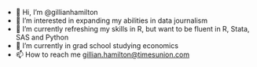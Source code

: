 - 👋 Hi, I’m @gillianhamilton
- 👀 I’m interested in expanding my abilities in data journalism
- 🌱 I’m currently refreshing my skills in R, but want to be fluent in R, Stata, SAS and Python
- 💞️ I’m currently in grad school studying economics
- 📫 How to reach me gillian.hamilton@timesunion.com

<!---
gillianhamilton/gillianhamilton is a ✨ special ✨ repository because its `README.md` (this file) appears on your GitHub profile.
You can click the Preview link to take a look at your changes.
--->
